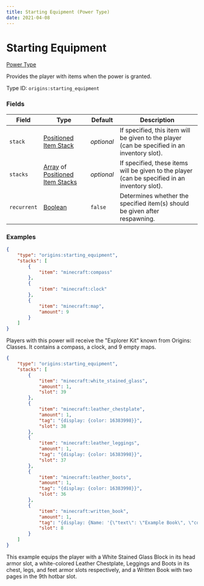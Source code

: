 ```yaml
---
title: Starting Equipment (Power Type)
date: 2021-04-08
---
```


# Starting Equipment

[Power Type](../power_types.md)

Provides the player with items when the power is granted.

Type ID: `origins:starting_equipment`

### Fields

Field  | Type | Default | Description
-------|------|---------|-------------
`stack` | [Positioned Item Stack](../data_types/positioned_item_stack.md) | _optional_ | If specified, this item will be given to the player (can be specified in an inventory slot). 
`stacks` | [Array](../data_types/array.md) of [Positioned Item Stacks](../data_types/positioned_item_stack.md) | _optional_ | If specified, these items will be given to the player (can be specified in an inventory slot). 
`recurrent` | [Boolean](../data_types/boolean.md) | `false` | Determines whether the specified item(s) should be given after respawning.

### Examples
```json
{
  	"type": "origins:starting_equipment",
  	"stacks": [
    	{
      		"item": "minecraft:compass"
    	},
    	{
      		"item": "minecraft:clock"
    	},
    	{
      		"item": "minecraft:map",
	    	"amount": 9
    	}
  	]
}
```
Players with this power will receive the "Explorer Kit" known from Origins: Classes. It contains a compass, a clock, and 9 empty maps.

```json
{
    "type": "origins:starting_equipment",
    "stacks": [
        {
            "item": "minecraft:white_stained_glass",
            "amount": 1,
            "slot": 39
        },
        {
            "item": "minecraft:leather_chestplate",
            "amount": 1,
            "tag": "{display: {color: 16383998}}",
            "slot": 38
        },
        {
            "item": "minecraft:leather_leggings",
            "amount": 1,
            "tag": "{display: {color: 16383998}}",
            "slot": 37
        },
        {
            "item": "minecraft:leather_boots",
            "amount": 1,
            "tag": "{display: {color: 16383998}}",
            "slot": 36
        },
        {
            "item": "minecraft:written_book",
            "amount": 1,
            "tag": "{display: {Name: '{\"text\": \"Example Book\", \"color\": \"light_purple\", \"italic\": false}'}, title: \"Example Book\", author: \"eggohito\", pages: ['{\"text\": \"This is page one.\"}', '{\"text\": \"This is page two, the last page.\"}']}",
            "slot": 8
        }
    ]
}
```
This example equips the player with a White Stained Glass Block in its head armor slot, a white-colored Leather Chestplate, Leggings and Boots in its chest, legs, and feet armor slots respectively, and a Written Book with two pages in the 9th hotbar slot.